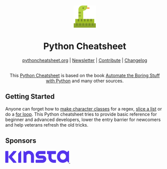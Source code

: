 <p align="center">
<img height="70" src="public/android-chrome-192x192.png">
</p>

<h1 align="center">Python Cheatsheet</h1>

<div align="center">
<a href="https://ggt.ink/ezMxYFe">pythoncheatsheet.org</a> |
<a href="https://ggt.ink/PoVKNkO">Newsletter</a> |
<a href="https://github.com/wilfredinni/python-cheatsheet/blob/master/src/pages/contributing.md">Contribute</a> |
<a href="https://github.com/wilfredinni/python-cheatsheet/blob/master/src/pages/changelog.md">Changelog</a>
</div>
<br>
<p align='center'>
This <a href="https://www.pythoncheatsheet.org/">Python Cheatsheet</a> is based on the book <a href="https://automatetheboringstuff.com/">Automate the Boring Stuff with Python</a> and many other sources.
</p>

## Getting Started

Anyone can forget how to
[make character classes](https://www.pythoncheatsheet.org/cheatsheet/regular-expressions#making-your-own-character-classes)
for a regex, [slice a list](https://www.pythoncheatsheet.org/cheatsheet/lists-and-tuples#getting-sublists-with-slices) or do a [for loop](https://www.pythoncheatsheet.org/cheatsheet/control-flow#for-loop). This Python cheatsheet tries to provide basic reference for beginner and advanced developers, lower the entry barrier for newcomers and help veterans refresh the old tricks.

## Sponsors

<div>
<a
  href="https://ggt.ink/PWTIPB9"
  target="_blank">
<img height="40" src="public/sponsors/kinsta/kinsta-logo-alpha-purple.png">
</a>&nbsp;&nbsp;&nbsp;&nbsp;
</div>
